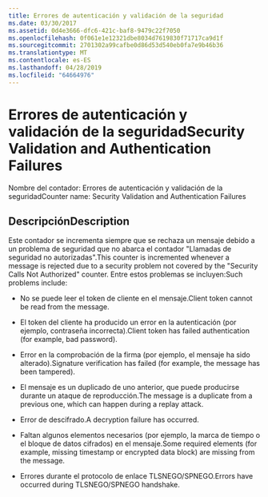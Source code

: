 ```yaml
---
title: Errores de autenticación y validación de la seguridad
ms.date: 03/30/2017
ms.assetid: 0d4e3666-dfc6-421c-baf8-9479c22f7050
ms.openlocfilehash: 0f061e1e12321dbe8034d7619830f71717ca9d1f
ms.sourcegitcommit: 2701302a99cafbe0d86d53d540eb0fa7e9b46b36
ms.translationtype: MT
ms.contentlocale: es-ES
ms.lasthandoff: 04/28/2019
ms.locfileid: "64664976"
---
```

# <a name="security-validation-and-authentication-failures"></a><span data-ttu-id="ec380-102">Errores de autenticación y validación de la seguridad</span><span class="sxs-lookup"><span data-stu-id="ec380-102">Security Validation and Authentication Failures</span></span>
<span data-ttu-id="ec380-103">Nombre del contador: Errores de autenticación y validación de la seguridad</span><span class="sxs-lookup"><span data-stu-id="ec380-103">Counter name: Security Validation and Authentication Failures</span></span>  
  
## <a name="description"></a><span data-ttu-id="ec380-104">Descripción</span><span class="sxs-lookup"><span data-stu-id="ec380-104">Description</span></span>  
 <span data-ttu-id="ec380-105">Este contador se incrementa siempre que se rechaza un mensaje debido a un problema de seguridad que no abarca el contador "Llamadas de seguridad no autorizadas".</span><span class="sxs-lookup"><span data-stu-id="ec380-105">This counter is incremented whenever a message is rejected due to a security problem not covered by the "Security Calls Not Authorized" counter.</span></span> <span data-ttu-id="ec380-106">Entre estos problemas se incluyen:</span><span class="sxs-lookup"><span data-stu-id="ec380-106">Such problems include:</span></span>  
  
- <span data-ttu-id="ec380-107">No se puede leer el token de cliente en el mensaje.</span><span class="sxs-lookup"><span data-stu-id="ec380-107">Client token cannot be read from the message.</span></span>  
  
- <span data-ttu-id="ec380-108">El token del cliente ha producido un error en la autenticación (por ejemplo, contraseña incorrecta).</span><span class="sxs-lookup"><span data-stu-id="ec380-108">Client token has failed authentication (for example, bad password).</span></span>  
  
- <span data-ttu-id="ec380-109">Error en la comprobación de la firma (por ejemplo, el mensaje ha sido alterado).</span><span class="sxs-lookup"><span data-stu-id="ec380-109">Signature verification has failed (for example, the message has been tampered).</span></span>  
  
- <span data-ttu-id="ec380-110">El mensaje es un duplicado de uno anterior, que puede producirse durante un ataque de reproducción.</span><span class="sxs-lookup"><span data-stu-id="ec380-110">The message is a duplicate from a previous one, which can happen during a replay attack.</span></span>  
  
- <span data-ttu-id="ec380-111">Error de descifrado.</span><span class="sxs-lookup"><span data-stu-id="ec380-111">A decryption failure has occurred.</span></span>  
  
- <span data-ttu-id="ec380-112">Faltan algunos elementos necesarios (por ejemplo, la marca de tiempo o el bloque de datos cifrados) en el mensaje.</span><span class="sxs-lookup"><span data-stu-id="ec380-112">Some required elements (for example, missing timestamp or encrypted data block) are missing from the message.</span></span>  
  
- <span data-ttu-id="ec380-113">Errores durante el protocolo de enlace TLSNEGO/SPNEGO.</span><span class="sxs-lookup"><span data-stu-id="ec380-113">Errors have occurred during TLSNEGO/SPNEGO handshake.</span></span>
